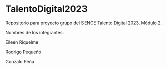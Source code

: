 # TalentoDigital2023
Repositorio para proyecto grupo del SENCE Talento Digital 2023, Módulo 2.

Nombres de los integrantes:

Eileen Riquelme

Rodrigo Pequeño

Gonzalo Peña
